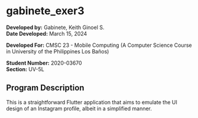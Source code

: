 # gabinete_exer3

**Developed by:** Gabinete, Keith Ginoel S.  
**Date Developed:** March 15, 2024  

**Developed For:** CMSC 23 - Mobile Computing (A Computer Science Course in University of the Philippines Los Baños)

**Student Number:** 2020-03670  
**Section:** UV-5L

## Program Description
This is a straightforward Flutter application that aims to emulate the UI design of an Instagram profile, albeit in a simplified manner.

